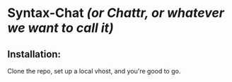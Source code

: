Syntax-Chat *(or Chattr, or whatever we want to call it)*
=========================================================

Installation:
-------------
Clone the repo, set up a local vhost, and you're good to go.
